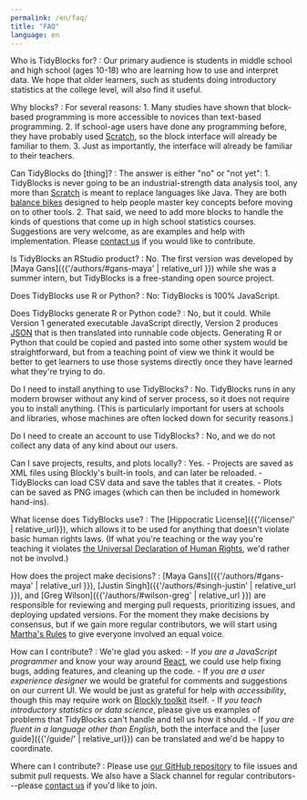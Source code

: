 ```yaml
---
permalink: /en/faq/
title: "FAQ"
language: en
---
```


Who is TidyBlocks for?
:   Our primary audience is students in middle school and high school (ages 10-18)
    who are learning how to use and interpret data.
    We hope that older learners,
    such as students doing introductory statistics at the college level,
    will also find it useful.

Why blocks?
:   For several reasons:
    1.  Many studies have shown that block-based programming is more accessible to novices than text-based programming.
    2.  If school-age users have done any programming before, they have probably used [Scratch](http://scratch.mit.edu),
        so the block interface will already be familiar to them.
    3.  Just as importantly, the interface will already be familiar to their teachers.

Can TidyBlocks do [thing]?
:   The answer is either "no" or "not yet":
    1.  TidyBlocks is never going to be an industrial-strength data analysis tool,
        any more than [Scratch](http://scratch.mit.edu) is meant to replace languages like Java.
        They are both [balance bikes](https://en.wikipedia.org/wiki/Balance_bicycle)
        designed to help people master key concepts before moving on to other tools.
    2.  That said,
        we need to add more blocks to handle the kinds of questions that come up in high school statistics courses.
        Suggestions are very welcome,
        as are examples and help with implementation.
        Please [contact us](mailto:{{site.email}}) if you would like to contribute.

Is TidyBlocks an RStudio product?
:   No.
    The first version was developed by [Maya Gans]({{'/authors/#gans-maya' | relative_url }}) while she was a summer intern,
    but TidyBlocks is a free-standing open source project.

Does TidyBlocks use R or Python?
:   No: TidyBlocks is 100% JavaScript.

Does TidyBlocks generate R or Python code?
:   No,
    but it could.
    While Version 1 generated executable JavaScript directly,
    Version 2 produces [JSON](https://en.wikipedia.org/wiki/JSON)
    that is then translated into runnable code objects.
    Generating R or Python that could be copied and pasted into some other system would be straightforward,
    but from a teaching point of view we think it would be better to get learners to use those systems directly
    once they have learned what they're trying to do.

Do I need to install anything to use TidyBlocks?
:   No.
    TidyBlocks runs in any modern browser without any kind of server process,
    so it does not require you to install anything.
    (This is particularly important for users at schools and libraries,
    whose machines are often locked down for security reasons.)

Do I need to create an account to use TidyBlocks?
:   No,
    and we do not collect any data of any kind about our users.

Can I save projects, results, and plots locally?
:   Yes.
    -   Projects are saved as XML files using Blockly's built-in tools, and can later be reloaded.
    -   TidyBlocks can load CSV data and save the tables that it creates.
    -   Plots can be saved as PNG images (which can then be included in homework hand-ins).

What license does TidyBlocks use?
:   The [Hippocratic License]({{'/license/' | relative_url}}),
    which allows it to be used for anything that doesn't violate basic human rights laws.
    (If what you're teaching or the way you're teaching it violates
    [the Universal Declaration of Human Rights](https://www.un.org/en/universal-declaration-human-rights/),
    we'd rather not be involvd.)

How does the project make decisions?
:   [Maya Gans]({{'/authors/#gans-maya' | relative_url }}),
    [Justin Singh]({{'/authors/#singh-justin' | relative_url }}),
    and [Greg Wilson]({{'/authors/#wilson-greg' | relative_url }})
    are responsible for reviewing and merging pull requests,
    prioritizing issues,
    and deploying updated versions.
    For the moment they make decisions by consensus,
    but if we gain more regular contributors,
    we will start using [Martha's Rules](https://third-bit.com/2019/06/13/marthas-rules.html)
    to give everyone involved an equal voice.

How can I contribute?
:   We're glad you asked:
    -   If *you are a JavaScript programmer* and know your way around [React](https://reactjs.org/),
        we could use help fixing bugs, adding features, and cleaning up the code.
    -   If *you are a user experience designer*
        we would be grateful for comments and suggestions on our current UI.
        We would be just as grateful for help with *accessibility*,
        though this may require work on [Blockly toolkit](https://developers.google.com/blockly/) itself.
    -   If *you teach introductory statistics or data science*,
        please give us examples of problems that TidyBlocks can't handle and tell us how it should.
    -   If *you are fluent in a language other than English*,
        both the interface and the [user guide]({{'/guide/' | relative_url}}) can be translated
        and we'd be happy to coordinate.

Where can I contribute?
:   Please use [our GitHub repository]({{site.github.url}}) to file issues and submit pull requests.
    We also have a Slack channel for regular contributors---please [contact us](mailto:{{site.email}}) if you'd like to join.
